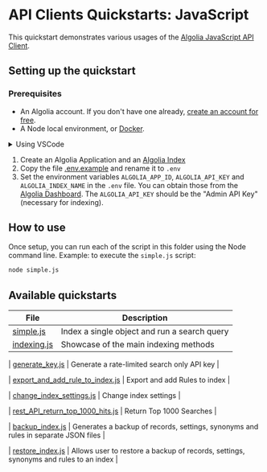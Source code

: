 # API Clients Quickstarts: JavaScript

This quickstart demonstrates various usages of the [Algolia JavaScript API Client](https://www.algolia.com/doc/api-client/getting-started/install/javascript/?client=javascript).

## Setting up the quickstart

### Prerequisites

- An Algolia account. If you don't have one already, [create an account for free](https://www.algolia.com/users/sign_up).
- A Node local environment, or [Docker](https://www.docker.com/get-started).

<details>
  <summary>Using VSCode</summary>

By using VScode and having the [Visual Studio Code Remote - Containers](https://code.visualstudio.com/docs/remote/containers) extension installed, you can run any of the quickstarts by using the command [Remote-Containers: Open Folder in Container](https://code.visualstudio.com/docs/remote/containers#_quick-start-open-an-existing-folder-in-a-container) command.

Each of the quickstart contains a [.devcontainer.json](./.devcontainer/devcontainer.json), along with a [Dockerfile](./.devcontainer/Dockerfile).

</details>

1. Create an Algolia Application and an [Algolia Index](https://www.algolia.com/doc/guides/getting-started/quick-start/tutorials/getting-started-with-the-dashboard/#indices)
2. Copy the file [.env.example](.env.example) and rename it to `.env`
3. Set the environment variables `ALGOLIA_APP_ID`, `ALGOLIA_API_KEY` and `ALGOLIA_INDEX_NAME` in the `.env` file. You can obtain those from the [Algolia Dashboard](https://www.algolia.com/api-keys/). The `ALGOLIA_API_KEY` should be the "Admin API Key" (necessary for indexing).

## How to use

Once setup, you can run each of the script in this folder using the Node command line.
Example: to execute the `simple.js` script:

```bash
node simple.js
```

## Available quickstarts


| File                         | Description                                  |
| ---------------------------- | -------------------------------------------- |
| [simple.js](./simple.js)     | Index a single object and run a search query |
| [indexing.js](./indexing.js) | Showcase of the main indexing methods        |

| [generate_key.js](./generate_key.js) | Generate a rate-limited search only API key |

| [export_and_add_rule_to_index.js](./export_and_add_rule_to_index.js) | Export and add Rules to index |

| [change_index_settings.js](./change_index_settings.js) | Change index settings |

| [rest_API_return_top_1000_hits.js](./rest_API_return_top_1000_hits.js) | Return Top 1000 Searches |

| [backup_index.js](./backup_index.js) | Generates a backup of records, settings, synonyms and rules in separate JSON files |

| [restore_index.js](./restore_index.js) | Allows user to restore a backup of records, settings, synonyms and rules to an index |





